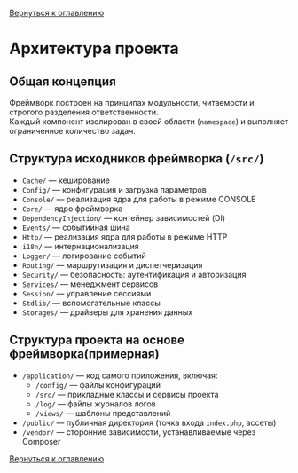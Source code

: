 [Вернуться к оглавлению](./index.md)
# Архитектура проекта

## Общая концепция

Фреймворк построен на принципах модульности, читаемости и строгого разделения ответственности.  
Каждый компонент изолирован в своей области (`namespace`) и выполняет ограниченное количество задач.


## Структура исходников фреймворка (`/src/`)

- `Cache/` — кеширование
- `Config/` — конфигурация и загрузка параметров
- `Console/` — реализация ядра для работы в режиме CONSOLE
- `Core/` — ядро фреймворка
- `DependencyInjection/` — контейнер зависимостей (DI)
- `Events/` — событийная шина
- `Http/` — реализация ядра для работы в режиме HTTP
- `i18n/` — интернационализация
- `Logger/` — логирование событий
- `Routing/` — маршрутизация и диспетчеризация
- `Security/` — безопасность: аутентификация и авторизация
- `Services/` — менеджмент сервисов
- `Session/` — управление сессиями
- `Stdlib/` — вспомогательные классы
- `Storages/` — драйверы для хранения данных


## Структура проекта на основе фреймворка(примерная)

- `/application/` — код самого приложения, включая:
  - `/config/` — файлы конфигураций
  - `/src/` — прикладные классы и сервисы проекта
  - `/log/` — файлы журналов логов
  - `/views/` — шаблоны представлений
- `/public/` — публичная директория (точка входа `index.php`, ассеты)
- `/vendor/` — сторонние зависимости, устанавливаемые через Composer

[Вернуться к оглавлению](./index.md)